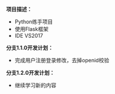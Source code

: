 **项目描述：** 

- Python练手项目
- 使用Flask框架
- IDE VS2017

**分支1.1.0开发计划：** 

- 完成用户注册登录修改，去掉openid校验

**分支1.2.0开发计划：** 

- 继续学习新的内容